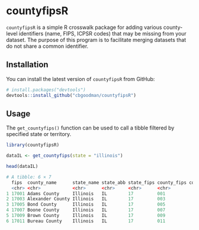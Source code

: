 # countyfipsR

`countyfipsR` is a simple R crosswalk package for adding various county-level identifiers (name, FIPS, ICPSR codes) that may be missing from your dataset. The purpose of this program is to facilitate merging datasets that do not share a common identifier.

## Installation
You can install the latest version of `countyfipsR` from GitHub:
```R
# install.packages("devtools")
devtools::install_github("cbgoodman/countyfipsR")
```

## Usage

The `get_countyfips()` function can be used to call a tibble filtered by specified state or territory.

```R
library(countyfipsR)

dataIL <- get_countyfips(state = "illinois")

head(dataIL)

# A tibble: 6 × 7
  fips  county_name      state_name state_abb state_fips county_fips county_ns
  <chr> <chr>            <chr>      <chr>     <chr>      <chr>           <dbl>
1 17001 Adams County     Illinois   IL        17         001            424202
2 17003 Alexander County Illinois   IL        17         003            424203
3 17005 Bond County      Illinois   IL        17         005            424204
4 17007 Boone County     Illinois   IL        17         007            424205
5 17009 Brown County     Illinois   IL        17         009            424206
6 17011 Bureau County    Illinois   IL        17         011            424207
```
